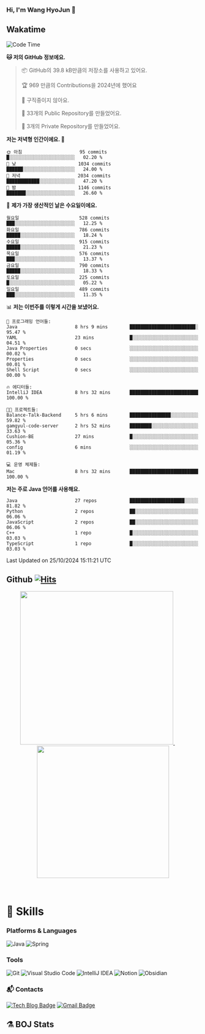 ### Hi, I'm Wang HyoJun 👋

## Wakatime
<!--START_SECTION:waka-->
![Code Time](http://img.shields.io/badge/Code%20Time-282%20hrs%2042%20mins-blue)

**🐱 저의 GitHub 정보에요.** 

> 📦 GitHub의 39.8 kB만큼의 저장소를 사용하고 있어요. 
 > 
> 🏆 969 만큼의 Contributions을 2024년에 했어요
 > 
> 🚫 구직중이지 않아요.
 > 
> 📜 33개의 Public Repository를 만들었어요. 
 > 
> 🔑 3개의 Private Repository를 만들었어요. 
 > 
**저는 저녁형 인간이에요. 🦉** 

```text
🌞 아침                     95 commits          █░░░░░░░░░░░░░░░░░░░░░░░░   02.20 % 
🌆 낮　                     1034 commits        ██████░░░░░░░░░░░░░░░░░░░   24.00 % 
🌃 저녁                     2034 commits        ████████████░░░░░░░░░░░░░   47.20 % 
🌙 밤　                     1146 commits        ███████░░░░░░░░░░░░░░░░░░   26.60 % 
```
📅 **제가 가장 생산적인 날은 수요일이에요.** 

```text
월요일                      528 commits         ███░░░░░░░░░░░░░░░░░░░░░░   12.25 % 
화요일                      786 commits         █████░░░░░░░░░░░░░░░░░░░░   18.24 % 
수요일                      915 commits         █████░░░░░░░░░░░░░░░░░░░░   21.23 % 
목요일                      576 commits         ███░░░░░░░░░░░░░░░░░░░░░░   13.37 % 
금요일                      790 commits         █████░░░░░░░░░░░░░░░░░░░░   18.33 % 
토요일                      225 commits         █░░░░░░░░░░░░░░░░░░░░░░░░   05.22 % 
일요일                      489 commits         ███░░░░░░░░░░░░░░░░░░░░░░   11.35 % 
```


📊 **저는 이번주를 이렇게 시간을 보냈어요.** 

```text
💬 프로그래밍 언어들: 
Java                     8 hrs 9 mins        ████████████████████████░   95.47 % 
YAML                     23 mins             █░░░░░░░░░░░░░░░░░░░░░░░░   04.51 % 
Java Properties          0 secs              ░░░░░░░░░░░░░░░░░░░░░░░░░   00.02 % 
Properties               0 secs              ░░░░░░░░░░░░░░░░░░░░░░░░░   00.01 % 
Shell Script             0 secs              ░░░░░░░░░░░░░░░░░░░░░░░░░   00.00 % 

🔥 에디터들: 
IntelliJ IDEA            8 hrs 32 mins       █████████████████████████   100.00 % 

🐱‍💻 프로젝트들: 
Balance-Talk-Backend     5 hrs 6 mins        ███████████████░░░░░░░░░░   59.82 % 
gamgyul-code-server      2 hrs 52 mins       ████████░░░░░░░░░░░░░░░░░   33.63 % 
Cushion-BE               27 mins             █░░░░░░░░░░░░░░░░░░░░░░░░   05.36 % 
config                   6 mins              ░░░░░░░░░░░░░░░░░░░░░░░░░   01.19 % 

💻 운영 체제들: 
Mac                      8 hrs 32 mins       █████████████████████████   100.00 % 
```

**저는 주로 Java 언어를 사용해요.** 

```text
Java                     27 repos            ████████████████████░░░░░   81.82 % 
Python                   2 repos             ██░░░░░░░░░░░░░░░░░░░░░░░   06.06 % 
JavaScript               2 repos             ██░░░░░░░░░░░░░░░░░░░░░░░   06.06 % 
C++                      1 repo              █░░░░░░░░░░░░░░░░░░░░░░░░   03.03 % 
TypeScript               1 repo              █░░░░░░░░░░░░░░░░░░░░░░░░   03.03 % 
```




 Last Updated on 25/10/2024 15:11:21 UTC
<!--END_SECTION:waka-->

## Github [![Hits](https://hits.seeyoufarm.com/api/count/incr/badge.svg?url=https%3A%2F%2Fgithub.com%2Fgywns0417%2Fhit-counter&count_bg=%239AEB68&title_bg=%23B1D1F7&icon=&icon_color=%23E7E7E7&title=hits&edge_flat=false)](https://hits.seeyoufarm.com)

<p align="center">
  <a href="https://github.com/gywns0417">
    <img src="https://github-readme-stats.vercel.app/api?username=gywns0417&show_icons=true&theme=catppuccin_latte" width="400" style="max-width:100%;" />
  </a>
  &nbsp;
  &nbsp;
  &nbsp;
  &nbsp;
  <a href="https://github.com/gywns0417">
    <img src="https://github-readme-stats.vercel.app/api/top-langs/?username=gywns0417&layout=compact&show_icons=true&show_owner=true&theme=nord" width="345" style="max-width:100%;"/>
  </a>
</p>


<br>

# 💪 Skills
### Platforms & Languages
![Java](https://img.shields.io/badge/Java-007396.svg?&style=for-the-badge&logo=Java&logoColor=white)
![Spring](https://img.shields.io/badge/Spring-6DB33F.svg?&style=for-the-badge&logo=Spring&logoColor=white)

### Tools
![Git](https://img.shields.io/badge/Git-F05032.svg?&style=for-the-badge&logo=Git&logoColor=white)
![Visual Studio Code](https://img.shields.io/badge/Visual%20Studio%20Code-007ACC.svg?&style=for-the-badge&logo=Visual%20Studio%20Code&logoColor=white)
![IntelliJ IDEA](https://img.shields.io/badge/IntelliJ%20IDEA-000000.svg?&style=for-the-badge&logo=IntelliJ%20IDEA&logoColor=white)
![Notion](https://img.shields.io/badge/Notion-000000.svg?&style=for-the-badge&logo=Notion&logoColor=white)
![Obsidian](https://img.shields.io/badge/Obsidian-7C3AED.svg?&style=for-the-badge&logo=Obsidian&logoColor=white)


### :mailbox_with_mail: Contacts
[![Tech Blog Badge](http://img.shields.io/badge/-Tech%20blog-black?style=flat-square&logo=github&link=https://king-dev.tistory.com/)](https://king.tistory.com/)
[![Gmail Badge](https://img.shields.io/badge/Gmail-d14836?style=flat-square&logo=Gmail&logoColor=white&link=mailto:gywns0417@gmail.com)](mailto:gywns0417@gmail.com)

## ⚗️ BOJ Stats

<!--[![Solved.ac Profile](http://mazassumnida.wtf/api/v2/generate_badge?boj=gywns0417)](https://solved.ac/gywns0417/)
